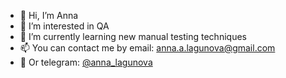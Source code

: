 - 👋 Hi, I’m Anna
- 👀 I’m interested in QA
- 🌱 I’m currently learning new manual testing techniques
- 📫 You can contact me by email: [anna.a.lagunova@gmail.com](mailto:anna.a.lagunova@gmail.com)
- 💬 Or telegram: [@anna_lagunova](https://t.me/anna_lagunova)
